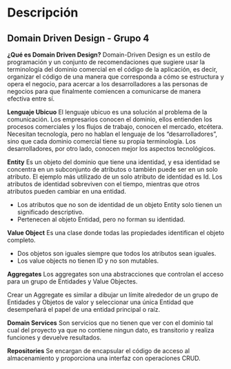 # Descripción
## Domain Driven Design - Grupo 4

**¿Qué es Domain Driven Design?**
Domain-Driven Design es un estilo de programación y un conjunto de recomendaciones que sugiere usar la terminología del dominio comercial en el código de la aplicación, es decir, organizar el código de una manera que corresponda a cómo se estructura y opera el negocio, para acercar a los desarrolladores a las personas de negocios para que finalmente comiencen a comunicarse de manera efectiva entre sí. 

**Lenguaje Ubicuo**
El lenguaje ubicuo es una solución al problema de la comunicación.
Los empresarios conocen el dominio, ellos entienden los procesos comerciales y los flujos de trabajo, conocen el mercado, etcétera. Necesitan tecnología, pero no hablan el lenguaje de los “desarrolladores”, sino que cada dominio comercial tiene su propia terminología. Los desarrolladores, por otro lado, conocen mejor los aspectos tecnológicos.

**Entity**
Es un objeto del dominio que tiene una identidad, y esa identidad se concentra en un subconjunto de atributos o también puede ser en un solo atributo. El ejemplo más utilizado de un solo atributo de identidad es Id. Los atributos de identidad sobreviven con el tiempo, mientras que otros atributos pueden cambiar en una entidad. 
- Los atributos que no son de identidad de un objeto Entity solo tienen un significado descriptivo. 
- Pertenecen al objeto Entidad, pero no forman su identidad.

**Value Object**
Es una clase donde todas las propiedades identifican el objeto completo. 
- Dos objetos son iguales siempre que todos los atributos sean iguales.
- Los value objects no tienen ID y no son mutables.

**Aggregates**
Los aggregates son una abstracciones que controlan el acceso para un grupo de Entidades y Value Objectes. 

Crear un Aggregate es similar a dibujar un límite alrededor de un grupo de Entidades y Objetos de valor y seleccionar una única Entidad que desempeñará el papel de una entidad principal o raíz.

**Domain Services**
Son servicios que no tienen que ver con el dominio tal cual del proyecto ya que no contiene ningun dato, es transitorio y realiza funciones y devuelve resultados.

**Repositories**
Se encargan de encapsular el código de acceso al almacenamiento y proporciona una interfaz con operaciones CRUD.